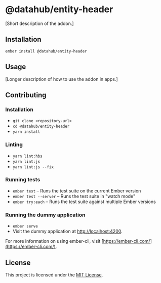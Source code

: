 @datahub/entity-header
==============================================================================

[Short description of the addon.]

Installation
------------------------------------------------------------------------------

```
ember install @datahub/entity-header
```


Usage
------------------------------------------------------------------------------

[Longer description of how to use the addon in apps.]


Contributing
------------------------------------------------------------------------------

### Installation

* `git clone <repository-url>`
* `cd @datahub/entity-header`
* `yarn install`

### Linting

* `yarn lint:hbs`
* `yarn lint:js`
* `yarn lint:js --fix`

### Running tests

* `ember test` – Runs the test suite on the current Ember version
* `ember test --server` – Runs the test suite in "watch mode"
* `ember try:each` – Runs the test suite against multiple Ember versions

### Running the dummy application

* `ember serve`
* Visit the dummy application at [http://localhost:4200](http://localhost:4200).

For more information on using ember-cli, visit [https://ember-cli.com/](https://ember-cli.com/).

License
------------------------------------------------------------------------------

This project is licensed under the [MIT License](LICENSE.md).
